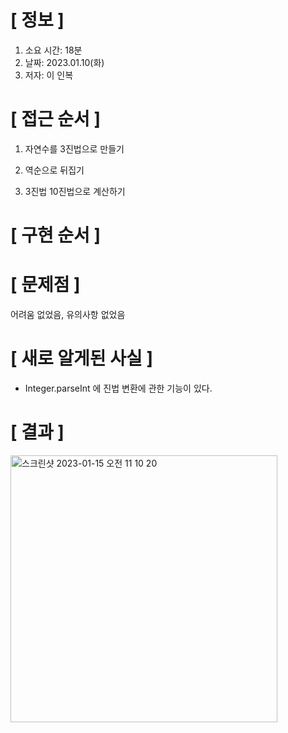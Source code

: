 # **[ 정보 ]**
1. 소요 시간: 18분
2. 날짜: 2023.01.10(화)
3. 저자: 이 인복

# **[ 접근 순서 ]**
1. 자연수를 3진법으로 만들기 

2. 역순으로 뒤집기

3. 3진법 10진법으로 계산하기

# **[ 구현 순서 ]**

# **[ 문제점 ]**
어려움 없었음, 유의사항 없었음

# **[ 새로 알게된 사실 ]**
- Integer.parseInt 에 진법 변환에 관한 기능이 있다.

# **[ 결과 ]**
<img width="427" alt="스크린샷 2023-01-15 오전 11 10 20" src="https://user-images.githubusercontent.com/59809278/212518036-0ba28f71-fa77-4bb5-9180-9c838c5fc03c.png">
        
